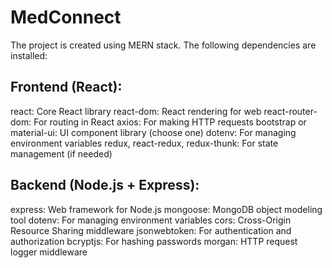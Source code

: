 # MedConnect

The project is created using MERN stack. 
The following dependencies are installed:
## Frontend (React):
react: Core React library
react-dom: React rendering for web
react-router-dom: For routing in React
axios: For making HTTP requests
bootstrap or material-ui: UI component library (choose one)
dotenv: For managing environment variables
redux, react-redux, redux-thunk: For state management (if needed)
## Backend (Node.js + Express):
express: Web framework for Node.js
mongoose: MongoDB object modeling tool
dotenv: For managing environment variables
cors: Cross-Origin Resource Sharing middleware
jsonwebtoken: For authentication and authorization
bcryptjs: For hashing passwords
morgan: HTTP request logger middleware
